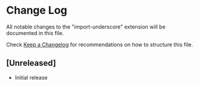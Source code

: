 # Change Log

All notable changes to the "import-underscore" extension will be documented in this file.

Check [Keep a Changelog](http://keepachangelog.com/) for recommendations on how to structure this file.

## [Unreleased]

- Initial release